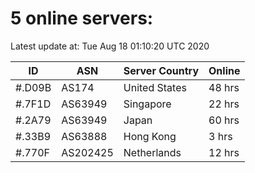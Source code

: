 # 5 online servers:

Latest update at: Tue Aug 18 01:10:20 UTC 2020

| ID | ASN | Server Country | Online |
| -- | --- | -------------- | ------ |
| #.D09B | AS174 | United States | 48 hrs |
| #.7F1D | AS63949 | Singapore | 22 hrs |
| #.2A79 | AS63949 | Japan | 60 hrs |
| #.33B9 | AS63888 | Hong Kong | 3 hrs |
| #.770F | AS202425 | Netherlands | 12 hrs |

